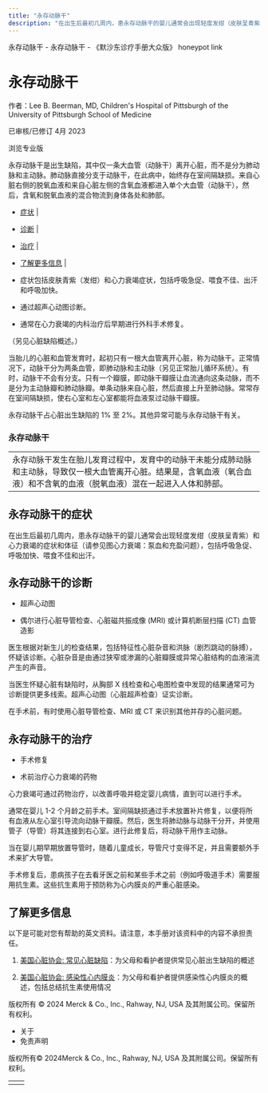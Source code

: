```yaml
---
title: "永存动脉干"
description: "在出生后最初几周内，患永存动脉干的婴儿通常会出现轻度发绀（皮肤呈青紫）和心力衰竭的症状和体征（请参见图心力衰竭：泵血和充盈问题），包括呼吸急促、呼吸加快、喂食不佳和出汗。"
---
```


﻿永存动脉干 \- 永存动脉干 \- 《默沙东诊疗手册大众版》 honeypot link

# 永存动脉干

作者：Lee B. Beerman, MD, Children's Hospital of Pittsburgh of the University of
Pittsburgh School of Medicine

已审核/已修订 4月 2023

浏览专业版

永存动脉干是出生缺陷，其中仅一条大血管（动脉干）离开心脏，而不是分为肺动脉和主动脉。肺动脉直接分支于动脉干，在此病中，始终存在室间隔缺损。来自心脏右侧的脱氧血液和来自心脏左侧的含氧血液都进入单个大血管（动脉干），然后，含氧和脱氧血液的混合物流到身体各处和肺部。

- [症状](#症状_v31774573_zh) \|
- [诊断](#诊断_v31774577_zh) \|
- [治疗](#治疗_v31774588_zh) \|
- [了解更多信息](#了解更多信息_v52131230_zh) \|

- 症状包括皮肤青紫（发绀）和心力衰竭症状，包括呼吸急促、喂食不佳、出汗和呼吸加快。

- 通过超声心动图诊断。

- 通常在心力衰竭的内科治疗后早期进行外科手术修复。


（另见心脏缺陷概述。）

当胎儿的心脏和血管发育时，起初只有一根大血管离开心脏，称为动脉干。正常情况下，动脉干分为两条血管，即肺动脉和主动脉（另见正常胎儿循环系统）。有时，动脉干不会有分支。只有一个瓣膜，即动脉干瓣膜让血流通向这条动脉，而不是分为主动脉瓣和肺动脉瓣。单条动脉来自心脏，然后直接上升至肺动脉。常常存在室间隔缺损，使右心室和左心室都能将血液泵过动脉干瓣膜。

永存动脉干占心脏出生缺陷的 1% 至 2%。其他异常可能与永存动脉干有关。

### 永存动脉干

|     |
| --- |
| 永存动脉干发生在胎儿发育过程中，发育中的动脉干未能分成肺动脉和主动脉，导致仅一根大血管离开心脏。结果是，含氧血液（氧合血液）和不含氧的血液（脱氧血液）混在一起进入人体和肺部。<br> |

## 永存动脉干的症状

在出生后最初几周内，患永存动脉干的婴儿通常会出现轻度发绀（皮肤呈青紫）和心力衰竭的症状和体征（请参见图心力衰竭：泵血和充盈问题），包括呼吸急促、呼吸加快、喂食不佳和出汗。

## 永存动脉干的诊断

- 超声心动图

- 偶尔进行心脏导管检查、心脏磁共振成像 (MRI) 或计算机断层扫描 (CT) 血管造影


医生根据对新生儿的检查结果，包括特征性心脏杂音和洪脉（剧烈跳动的脉搏），怀疑该诊断。心脏杂音是由通过狭窄或渗漏的心脏瓣膜或异常心脏结构的血液湍流产生的声音。

当医生怀疑心脏有缺陷时，从胸部 X 线检查和心电图检查中发现的结果通常可为诊断提供更多线索。超声心动图（心脏超声检查）证实诊断。

在手术前，有时使用心脏导管检查、MRI 或 CT 来识别其他并存的心脏问题。

## 永存动脉干的治疗

- 手术修复

- 术前治疗心力衰竭的药物


心力衰竭可通过药物治疗，以改善呼吸并稳定婴儿病情，直到可以进行手术。

通常在婴儿 1-2 个月龄之前手术。室间隔缺损通过手术放置补片修复，以便将所有血液从左心室引导流向动脉干瓣膜。然后，医生将肺动脉与动脉干分开，并使用管子（导管）将其连接到右心室。进行此修复后，将动脉干用作主动脉。

当在婴儿期早期放置导管时，随着儿童成长，导管尺寸变得不足，并且需要额外手术来扩大导管。

手术修复后，患病孩子在去看牙医之前和某些手术之前（例如呼吸道手术）需要服用抗生素。这些抗生素用于预防称为心内膜炎的严重心脏感染。

## 了解更多信息

以下是可能对您有帮助的英文资料。请注意，本手册对该资料中的内容不承担责任。

1. [美国心脏协会: 常见心脏缺陷](https://www.heart.org/en/health-topics/congenital-heart-defects/about-congenital-heart-defects/common-types-of-heart-defects)：为父母和看护者提供常见心脏出生缺陷的概述

2. [美国心脏协会: 感染性心内膜炎](https://www.heart.org/en/health-topics/infective-endocarditis)：为父母和看护者提供感染性心内膜炎的概述，包括总结抗生素使用情况




版权所有 © 2024
Merck & Co., Inc., Rahway, NJ, USA 及其附属公司。保留所有权利。

- 关于
- 免责声明

版权所有© 2024Merck & Co., Inc., Rahway, NJ, USA 及其附属公司。保留所有权利。

|     |     |
| --- | --- |
|  |  |